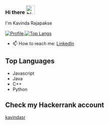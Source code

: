 ### Hi there <img src="https://user-images.githubusercontent.com/1303154/88677602-1635ba80-d120-11ea-84d8-d263ba5fc3c0.gif" width="28px" alt="hi">
I'm Kavinda Rajapakse


<a href="https://github.com/kavindasr">
  <img alt="Profile" align="center" src="https://github-readme-stats.vercel.app/api?username=kavindasr&count_private=true&show_icons=true&count_private=true&custom_title=My%20Github%20Statistics&hide=stars,issues" />
</a>
<a href="https://github.com/kavindasr">
  <img alt="Top Langs" align="center" src="https://github-readme-stats.vercel.app/api/top-langs/?username=kavindasr&langs_count=9&layout=compact" />
</a>

<br />



<!-- - 🔭 I’m currently working on eventseekout.com -->
<!-- - 🌱 I’m currently learning Dart,Flutter
- 👯 I’m looking to collaborate on Flutter projects -->
- 📫 How to reach me: 
<a href='https://www.linkedin.com/in/kavindasr/'>LinkedIn</a>


## Top Languages
- Javascript
- Java
- C++
- Python

## Check my Hackerrank account 
[kavindasr](https://www.hackerrank.com/kavindasr)


